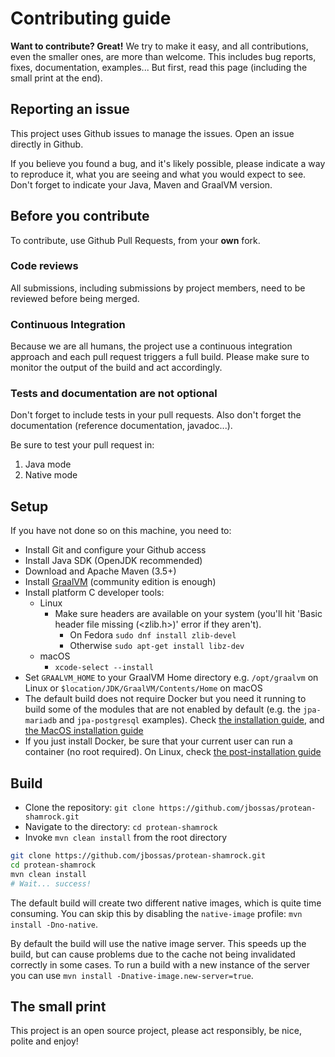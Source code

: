 # Contributing guide

**Want to contribute? Great!** 
We try to make it easy, and all contributions, even the smaller ones, are more than welcome.
This includes bug reports, fixes, documentation, examples... 
But first, read this page (including the small print at the end).

## Reporting an issue

This project uses Github issues to manage the issues. Open an issue directly in Github.

If you believe you found a bug, and it's likely possible, please indicate a way to reproduce it, what you are seeing and what you would expect to see.
Don't forget to indicate your Java, Maven and GraalVM version. 

## Before you contribute

To contribute, use Github Pull Requests, from your **own** fork.

### Code reviews

All submissions, including submissions by project members, need to be reviewed before being merged.

### Continuous Integration

Because we are all humans, the project use a continuous integration approach and each pull request triggers a full build.
Please make sure to monitor the output of the build and act accordingly.

### Tests and documentation are not optional

Don't forget to include tests in your pull requests. 
Also don't forget the documentation (reference documentation, javadoc...).

Be sure to test your pull request in:

1. Java mode
2. Native mode

## Setup   

If you have not done so on this machine, you need to:
 
* Install Git and configure your Github access
* Install Java SDK (OpenJDK recommended)
* Download and Apache Maven (3.5+) 
* Install [GraalVM](http://www.graalvm.org/downloads/) (community edition is enough)
* Install platform C developer tools:
    * Linux
        * Make sure headers are available on your system (you'll hit 'Basic header file missing (<zlib.h>)' error if they aren't).
            * On Fedora `sudo dnf install zlib-devel`
            * Otherwise `sudo apt-get install libz-dev`
    * macOS
        * `xcode-select --install` 
* Set `GRAALVM_HOME` to your GraalVM Home directory e.g. `/opt/graalvm` on Linux or `$location/JDK/GraalVM/Contents/Home` on macOS
* The default build does not require Docker but you need it running to build some of the modules that are not enabled by default (e.g. the `jpa-mariadb` and `jpa-postgresql` examples). Check [the installation guide](https://docs.docker.com/install/), and [the MacOS installation guide](https://docs.docker.com/docker-for-mac/install/)
* If you just install Docker, be sure that your current user can run a container (no root required). 
On Linux, check [the post-installation guide](https://docs.docker.com/install/linux/linux-postinstall/)         
        
## Build

* Clone the repository: `git clone https://github.com/jbossas/protean-shamrock.git`
* Navigate to the directory: `cd protean-shamrock`
* Invoke `mvn clean install` from the root directory

```bash
git clone https://github.com/jbossas/protean-shamrock.git
cd protean-shamrock
mvn clean install
# Wait... success!
```

The default build will create two different native images, which is quite time consuming. You can skip this
by disabling the `native-image` profile: `mvn install -Dno-native`.

By default the build will use the native image server. This speeds up the build, but can cause problems due to the cache
not being invalidated correctly in some cases. To run a build with a new instance of the server you can use
`mvn install -Dnative-image.new-server=true`.

## The small print

This project is an open source project, please act responsibly, be nice, polite and enjoy!
